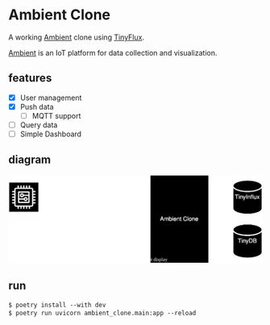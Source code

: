 # Ambient Clone

A working [Ambient](https://ambidata.io/) clone using [TinyFlux](https://github.com/citrusvanilla/tinyflux).

[Ambient](https://ambidata.io/) is an IoT platform for data collection and visualization.

## features
- [x] User management
- [x] Push data
  * [ ] MQTT support
- [ ] Query data
- [ ] Simple Dashboard

## diagram
![diagram](./docs/diagram.svg)

## run
```shell
$ poetry install --with dev
$ poetry run uvicorn ambient_clone.main:app --reload
```
